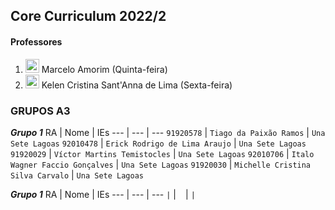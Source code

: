 ## Core Curriculum 2022/2 
#### Professores
1. <img width="22px" src="https://lh3.googleusercontent.com/a-/AOh14Gh2Vk-hOGc8pi4kyfks1Pvzo4PJ4Irc_qb_S6M=s32-c"> Marcelo Amorim (Quinta-feira)
2. <img width="22px" src="https://lh3.googleusercontent.com/a-/AOh14GhKrEUKdoE-sewb0LXGDZzYHNhVMsWrBrZMLGghXQ=s32-c"> Kelen Cristina Sant'Anna de Lima (Sexta-feira)

### GRUPOS A3
***Grupo 1***
RA | Nome | IEs
--- | --- | ---
`91920578` | `Tiago da Paixão Ramos` | `Una Sete Lagoas`
`92010478` | `Erick Rodrigo de Lima Araujo` | `Una Sete Lagoas`
`91920029` | `Víctor Martins Temistocles` | `Una Sete Lagoas`
`92010706` | `Italo Wagner Faccio Gonçalves` | `Una Sete Lagoas`
`91920030` | `Michelle Cristina Silva Carvalo` | `Una Sete Lagoas`

***Grupo 1***
RA | Nome | IEs
--- | --- | ---
`` | `` | ``
`` | `` | ``


 
 
 
 
